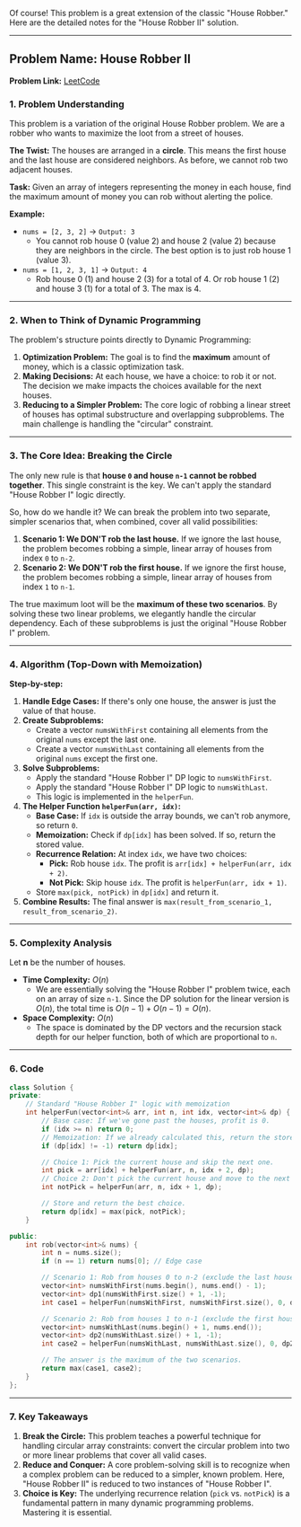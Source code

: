 Of course\! This problem is a great extension of the classic "House Robber." Here are the detailed notes for the "House Robber II" solution.

-----

## **Problem Name:** House Robber II

**Problem Link:** [LeetCode](https://leetcode.com/problems/house-robber-ii/)

### **1. Problem Understanding**

This problem is a variation of the original House Robber problem. We are a robber who wants to maximize the loot from a street of houses.

**The Twist:** The houses are arranged in a **circle**. This means the first house and the last house are considered neighbors. As before, we cannot rob two adjacent houses.

**Task:**
Given an array of integers representing the money in each house, find the maximum amount of money you can rob without alerting the police.

**Example:**

  * `nums = [2, 3, 2]` → `Output: 3`
      * You cannot rob house 0 (value 2) and house 2 (value 2) because they are neighbors in the circle. The best option is to just rob house 1 (value 3).
  * `nums = [1, 2, 3, 1]` → `Output: 4`
      * Rob house 0 (1) and house 2 (3) for a total of 4. Or rob house 1 (2) and house 3 (1) for a total of 3. The max is 4.

-----

### **2. When to Think of Dynamic Programming**

The problem's structure points directly to Dynamic Programming:

1.  **Optimization Problem:** The goal is to find the **maximum** amount of money, which is a classic optimization task.
2.  **Making Decisions:** At each house, we have a choice: to rob it or not. The decision we make impacts the choices available for the next houses.
3.  **Reducing to a Simpler Problem:** The core logic of robbing a linear street of houses has optimal substructure and overlapping subproblems. The main challenge is handling the "circular" constraint.

-----

### **3. The Core Idea: Breaking the Circle**

The only new rule is that **house `0` and house `n-1` cannot be robbed together**. This single constraint is the key. We can't apply the standard "House Robber I" logic directly.

So, how do we handle it? We can break the problem into two separate, simpler scenarios that, when combined, cover all valid possibilities:

1.  **Scenario 1: We DON'T rob the last house.** If we ignore the last house, the problem becomes robbing a simple, linear array of houses from index `0` to `n-2`.
2.  **Scenario 2: We DON'T rob the first house.** If we ignore the first house, the problem becomes robbing a simple, linear array of houses from index `1` to `n-1`.

The true maximum loot will be the **maximum of these two scenarios**. By solving these two linear problems, we elegantly handle the circular dependency. Each of these subproblems is just the original "House Robber I" problem.

-----

### **4. Algorithm (Top-Down with Memoization)**

**Step-by-step:**

1.  **Handle Edge Cases:** If there's only one house, the answer is just the value of that house.
2.  **Create Subproblems:**
      * Create a vector `numsWithFirst` containing all elements from the original `nums` except the last one.
      * Create a vector `numsWithLast` containing all elements from the original `nums` except the first one.
3.  **Solve Subproblems:**
      * Apply the standard "House Robber I" DP logic to `numsWithFirst`.
      * Apply the standard "House Robber I" DP logic to `numsWithLast`.
      * This logic is implemented in the `helperFun`.
4.  **The Helper Function `helperFun(arr, idx)`:**
      * **Base Case:** If `idx` is outside the array bounds, we can't rob anymore, so return `0`.
      * **Memoization:** Check if `dp[idx]` has been solved. If so, return the stored value.
      * **Recurrence Relation:** At index `idx`, we have two choices:
          * **Pick:** Rob house `idx`. The profit is `arr[idx] + helperFun(arr, idx + 2)`.
          * **Not Pick:** Skip house `idx`. The profit is `helperFun(arr, idx + 1)`.
      * Store `max(pick, notPick)` in `dp[idx]` and return it.
5.  **Combine Results:** The final answer is `max(result_from_scenario_1, result_from_scenario_2)`.

-----

### **5. Complexity Analysis**

Let **n** be the number of houses.

  * **Time Complexity:** $O(n)$
      * We are essentially solving the "House Robber I" problem twice, each on an array of size `n-1`. Since the DP solution for the linear version is $O(n)$, the total time is $O(n-1) + O(n-1) = O(n)$.
  * **Space Complexity:** $O(n)$
      * The space is dominated by the DP vectors and the recursion stack depth for our helper function, both of which are proportional to `n`.

-----

### **6. Code**

```cpp
class Solution {
private:
    // Standard "House Robber I" logic with memoization
    int helperFun(vector<int>& arr, int n, int idx, vector<int>& dp) {
        // Base case: If we've gone past the houses, profit is 0.
        if (idx >= n) return 0;
        // Memoization: If we already calculated this, return the stored result.
        if (dp[idx] != -1) return dp[idx];

        // Choice 1: Pick the current house and skip the next one.
        int pick = arr[idx] + helperFun(arr, n, idx + 2, dp);
        // Choice 2: Don't pick the current house and move to the next one.
        int notPick = helperFun(arr, n, idx + 1, dp);

        // Store and return the best choice.
        return dp[idx] = max(pick, notPick);
    }

public:
    int rob(vector<int>& nums) {
        int n = nums.size();
        if (n == 1) return nums[0]; // Edge case

        // Scenario 1: Rob from houses 0 to n-2 (exclude the last house)
        vector<int> numsWithFirst(nums.begin(), nums.end() - 1);
        vector<int> dp1(numsWithFirst.size() + 1, -1);
        int case1 = helperFun(numsWithFirst, numsWithFirst.size(), 0, dp1);

        // Scenario 2: Rob from houses 1 to n-1 (exclude the first house)
        vector<int> numsWithLast(nums.begin() + 1, nums.end());
        vector<int> dp2(numsWithLast.size() + 1, -1);
        int case2 = helperFun(numsWithLast, numsWithLast.size(), 0, dp2);

        // The answer is the maximum of the two scenarios.
        return max(case1, case2);
    }
};
```

-----

### **7. Key Takeaways**

1.  **Break the Circle:** This problem teaches a powerful technique for handling circular array constraints: convert the circular problem into two or more linear problems that cover all valid cases.
2.  **Reduce and Conquer:** A core problem-solving skill is to recognize when a complex problem can be reduced to a simpler, known problem. Here, "House Robber II" is reduced to two instances of "House Robber I".
3.  **Choice is Key:** The underlying recurrence relation (`pick` vs. `notPick`) is a fundamental pattern in many dynamic programming problems. Mastering it is essential.